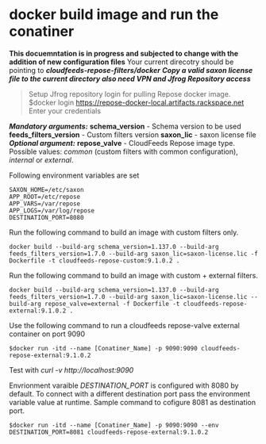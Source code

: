 # docker build image and run the conatiner
**This docuemntation is in progress and subjected to change with the addition of new configuration files**
Your current direcotry should be pointing to ***cloudfeeds-repose-filters/docker*** 
***Copy a valid saxon license file to the current directory also need VPN and Jfrog Repository access***
>Setup Jfrog repository login for pulling Repose docker image.
$docker login https://repose-docker-local.artifacts.rackspace.net
>Enter your credentials

***Mandatory arguments:*** 
**schema_version** - Schema version to be used
**feeds_filters_version** - Custom filters version
**saxon_lic** - saxon license file
***Optional argument:***
**repose_valve** - CloudFeeds Repose image type. Possible values: *common* (custom filters with common configuration), *internal* or *external*. 

Following environment variables are set 
```
SAXON_HOME=/etc/saxon
APP_ROOT=/etc/repose
APP_VARS=/var/repose
APP_LOGS=/var/log/repose
DESTINATION_PORT=8080
```

Run the following command to build an image with custom filters only. 
```
docker build --build-arg schema_version=1.137.0 --build-arg feeds_filters_version=1.7.0 --build-arg saxon_lic=saxon-license.lic -f Dockerfile -t cloudfeeds-repose-custom:9.1.0.2 . 
```

Run the following command to build an image with custom + external filters. 
```
docker build --build-arg schema_version=1.137.0 --build-arg feeds_filters_version=1.7.0 --build-arg saxon_lic=saxon-license.lic --build-arg repose_valve=external -f Dockerfile -t cloudfeeds-repose-external:9.1.0.2 . 
```

Use the following command to run a cloudfeeds repose-valve external container on port 9090
```
$docker run -itd --name [Conatiner_Name] -p 9090:9090 cloudfeeds-repose-external:9.1.0.2
```

Test with *curl -v http://localhost:9090*

Envrionment varaible *DESTINATION_PORT* is configured with 8080 by default. To connect with a different destination port pass the environment variable value at runtime.
Sample command to cofigure 8081 as destination port.
```
$docker run -itd --name [Conatiner_Name] -p 9090:9090 --env DESTINATION_PORT=8081 cloudfeeds-repose-external:9.1.0.2
```